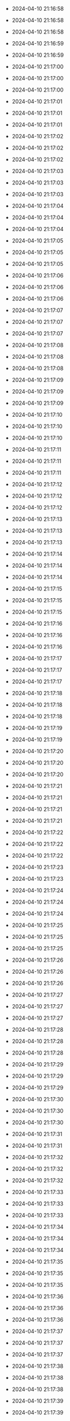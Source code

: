 
- 2024-04-10 21:16:58

- 2024-04-10 21:16:58

- 2024-04-10 21:16:58

- 2024-04-10 21:16:59

- 2024-04-10 21:16:59

- 2024-04-10 21:17:00

- 2024-04-10 21:17:00

- 2024-04-10 21:17:00

- 2024-04-10 21:17:01

- 2024-04-10 21:17:01

- 2024-04-10 21:17:01

- 2024-04-10 21:17:02

- 2024-04-10 21:17:02

- 2024-04-10 21:17:02

- 2024-04-10 21:17:03

- 2024-04-10 21:17:03

- 2024-04-10 21:17:03

- 2024-04-10 21:17:04

- 2024-04-10 21:17:04

- 2024-04-10 21:17:04

- 2024-04-10 21:17:05

- 2024-04-10 21:17:05

- 2024-04-10 21:17:05

- 2024-04-10 21:17:06

- 2024-04-10 21:17:06

- 2024-04-10 21:17:06

- 2024-04-10 21:17:07

- 2024-04-10 21:17:07

- 2024-04-10 21:17:07

- 2024-04-10 21:17:08

- 2024-04-10 21:17:08

- 2024-04-10 21:17:08

- 2024-04-10 21:17:09

- 2024-04-10 21:17:09

- 2024-04-10 21:17:09

- 2024-04-10 21:17:10

- 2024-04-10 21:17:10

- 2024-04-10 21:17:10

- 2024-04-10 21:17:11

- 2024-04-10 21:17:11

- 2024-04-10 21:17:11

- 2024-04-10 21:17:12

- 2024-04-10 21:17:12

- 2024-04-10 21:17:12

- 2024-04-10 21:17:13

- 2024-04-10 21:17:13

- 2024-04-10 21:17:13

- 2024-04-10 21:17:14

- 2024-04-10 21:17:14

- 2024-04-10 21:17:14

- 2024-04-10 21:17:15

- 2024-04-10 21:17:15

- 2024-04-10 21:17:15

- 2024-04-10 21:17:16

- 2024-04-10 21:17:16

- 2024-04-10 21:17:16

- 2024-04-10 21:17:17

- 2024-04-10 21:17:17

- 2024-04-10 21:17:17

- 2024-04-10 21:17:18

- 2024-04-10 21:17:18

- 2024-04-10 21:17:18

- 2024-04-10 21:17:19

- 2024-04-10 21:17:19

- 2024-04-10 21:17:20

- 2024-04-10 21:17:20

- 2024-04-10 21:17:20

- 2024-04-10 21:17:21

- 2024-04-10 21:17:21

- 2024-04-10 21:17:21

- 2024-04-10 21:17:21

- 2024-04-10 21:17:22

- 2024-04-10 21:17:22

- 2024-04-10 21:17:22

- 2024-04-10 21:17:23

- 2024-04-10 21:17:23

- 2024-04-10 21:17:24

- 2024-04-10 21:17:24

- 2024-04-10 21:17:24

- 2024-04-10 21:17:25

- 2024-04-10 21:17:25

- 2024-04-10 21:17:25

- 2024-04-10 21:17:26

- 2024-04-10 21:17:26

- 2024-04-10 21:17:26

- 2024-04-10 21:17:27

- 2024-04-10 21:17:27

- 2024-04-10 21:17:27

- 2024-04-10 21:17:28

- 2024-04-10 21:17:28

- 2024-04-10 21:17:28

- 2024-04-10 21:17:29

- 2024-04-10 21:17:29

- 2024-04-10 21:17:29

- 2024-04-10 21:17:30

- 2024-04-10 21:17:30

- 2024-04-10 21:17:30

- 2024-04-10 21:17:31

- 2024-04-10 21:17:31

- 2024-04-10 21:17:32

- 2024-04-10 21:17:32

- 2024-04-10 21:17:32

- 2024-04-10 21:17:33

- 2024-04-10 21:17:33

- 2024-04-10 21:17:33

- 2024-04-10 21:17:34

- 2024-04-10 21:17:34

- 2024-04-10 21:17:34

- 2024-04-10 21:17:35

- 2024-04-10 21:17:35

- 2024-04-10 21:17:35

- 2024-04-10 21:17:36

- 2024-04-10 21:17:36

- 2024-04-10 21:17:36

- 2024-04-10 21:17:37

- 2024-04-10 21:17:37

- 2024-04-10 21:17:37

- 2024-04-10 21:17:38

- 2024-04-10 21:17:38

- 2024-04-10 21:17:38

- 2024-04-10 21:17:39

- 2024-04-10 21:17:39
